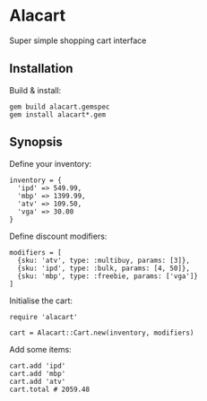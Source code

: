 Alacart
=======
Super simple shopping cart interface


Installation
------------
Build & install:

```
gem build alacart.gemspec
gem install alacart*.gem
```


Synopsis
--------

Define your inventory:

```
inventory = {
  'ipd' => 549.99,
  'mbp' => 1399.99,
  'atv' => 109.50,
  'vga' => 30.00
}
```


Define discount modifiers:

```
modifiers = [
  {sku: 'atv', type: :multibuy, params: [3]},
  {sku: 'ipd', type: :bulk, params: [4, 50]},
  {sku: 'mbp', type: :freebie, params: ['vga']}
]
```


Initialise the cart:

```
require 'alacart'

cart = Alacart::Cart.new(inventory, modifiers)

```

Add some items:

```
cart.add 'ipd'
cart.add 'mbp'
cart.add 'atv'
cart.total # 2059.48
```
